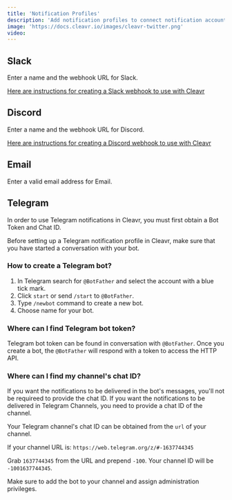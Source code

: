 ```yaml
---
title: 'Notification Profiles'
description: 'Add notification profiles to connect notification accounts.'
image: 'https://docs.cleavr.io/images/cleavr-twitter.png'
video: 
---
```


## Slack

Enter a name and the webhook URL for Slack. 

[Here are instructions for creating a Slack webhook to use with Cleavr](https://api.slack.com/messaging/webhooks) 

## Discord 

Enter a name and the webhook URL for Discord. 

[Here are instructions for creating a Discord webhook to use with Cleavr](https://support.discord.com/hc/en-us/articles/228383668-Intro-to-Webhooks) 

## Email

Enter a valid email address for Email.

## Telegram

In order to use Telegram notifications in Cleavr, you must first obtain a Bot Token and Chat ID.

Before setting up a Telegram notification profile in Cleavr, make sure that you have started a conversation with your bot.

### How to create a Telegram bot?

1) In Telegram search for `@BotFather` and select the account with a blue tick mark.
2) Click `start` or send `/start` to `@BotFather`.
3) Type `/newbot` command to create a new bot.
4) Choose name for your bot.

### Where can I find Telegram bot token?

Telegram bot token can be found in conversation with `@BotFather`. Once you create a bot, the `@BotFather` will
respond with a token to access the HTTP API.

### Where can I find my channel's chat ID?

If you want the notifications to be delivered in the bot's messages, you'll not be requireed to provide the chat ID.
If you want the notifications to be delivered in Telegram Channels, you need to provide a chat ID of the channel.

Your Telegram channel's chat ID can be obtained from the `url` of your channel.

If your channel URL is: `https://web.telegram.org/z/#-1637744345`

Grab `1637744345` from the URL and prepend `-100`. Your channel ID will be `-1001637744345`.

Make sure to add the bot to your channel and assign administration privileges.
